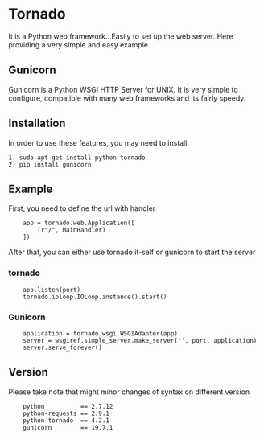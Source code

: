 # Tornado 

It is a Python web framework...Easily to set up the web server.
Here providing a very simple and easy example.

## Gunicorn

Gunicorn is a Python WSGI HTTP Server for UNIX. It is very simple to configure, compatible with many web frameworks and its fairly speedy.


## Installation

In order to use these features, you may need to install:
```
1. sudo apt-get install python-tornado
2. pip install gunicorn
```
## Example

First, you need to define the url with handler

```
    app = tornado.web.Application([
        (r"/", MainHandler)
    ])
```

After that, you can either use tornado it-self or gunicorn to start the server

### tornado

```
    app.listen(port)
    tornado.ioloop.IOLoop.instance().start()
```


### Gunicorn

```
    application = tornado.wsgi.WSGIAdapter(app)
    server = wsgiref.simple_server.make_server('', port, application)
    server.serve_forever()
```

## Version

Please take note that might minor changes of syntax on different version

```
    python          == 2.7.12
    python-requests == 2.9.1
    python-tornado  == 4.2.1
    gunicorn        == 19.7.1
```
